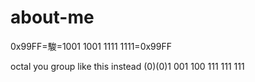 # about-me
0x99FF=駿=1001 1001 1111 1111=0x99FF

octal you group like this instead  (0)(0)1 001 100 111 111 111
